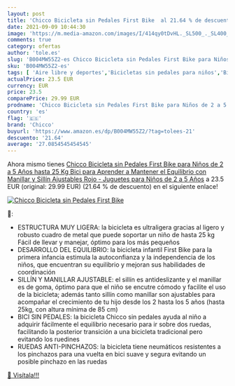 ```yaml
---
layout: post
title: 'Chicco Bicicleta sin Pedales First Bike  al 21.64 % de descuento'
date: 2021-09-09 10:44:30
image: 'https://m.media-amazon.com/images/I/414qy0tDvHL._SL500_._SL400_.jpg'
comments: true
category: ofertas
author: 'tole.es'
slug: 'B004MW55Z2-es Chicco Bicicleta sin Pedales First Bike para Niños de 2 a...'
sku: 'B004MW55Z2-es'
tags: [ 'Aire libre y deportes','Bicicletas sin pedales para niños','Bicicletas, triciclos y correpasillos','Juguetes','Juguetes y juegos','bicicleta','chicco', ]
actualPrice: 23.5 EUR
currency: EUR
price: 23.5
comparePrice: 29.99 EUR
prodname: 'Chicco Bicicleta sin Pedales First Bike para Niños de 2 a 5 Años hasta 25 Kg  Bici para Aprender a Mantener el Equilibrio con Manillar y Sillín Ajustables  Rojo - Juguetes para Niños de 2 a 5 Años'
country: 'es'
flag: '🇪🇸'
brand: 'Chicco'
buyurl: 'https://www.amazon.es/dp/B004MW55Z2/?tag=tolees-21'
descuento: '21.64'
average: '27.0854545454545'
---
```


Ahora mismo tienes [Chicco Bicicleta sin Pedales First Bike para Niños de 2 a 5 Años hasta 25 Kg  Bici para Aprender a Mantener el Equilibrio con Manillar y Sillín Ajustables  Rojo - Juguetes para Niños de 2 a 5 Años](https://www.amazon.es/dp/B004MW55Z2/?tag=tolees-21) a 23.5 EUR (original: 29.99 EUR) (21.64 %  de descuento) en el siguiente enlace!

[![Chicco Bicicleta sin Pedales First Bike ](https://m.media-amazon.com/images/I/414qy0tDvHL._SL500_._SL400_.jpg)](https://www.amazon.es/dp/B004MW55Z2/?tag=tolees-21)

🔎:

- ESTRUCTURA MUY LIGERA: la bicicleta es ultraligera gracias al ligero y robusto cuadro de metal que puede soportar un niño de hasta 25 kg Fácil de llevar y manejar, óptimo para los más pequeños
- DESARROLLO DEL EQUILIBRIO: la bicicleta infantil First Bike para la primera infancia estimula la autoconfianza y la independencia de los niños, que encuentran su equilibrio y mejoran sus habilidades de coordinación
- SILLÍN Y MANILLAR AJUSTABLE: el sillín es antideslizante y el manillar es de goma, óptimo para que el niño se encutre cómodo y facilite el uso de la bicicleta; además tanto sillín como manillar son ajustables para acompañar el crecimiento de tu hijo desde los 2 hasta los 5 años (hasta 25kg, con altura mínima de 85 cm)
- BICI SIN PEDALES: la bicicleta Chicco sin pedales ayuda al niño a adquirir fácilmente el equilibrio necesario para ir sobre dos ruedas, facilitando la posterior transición a una bicicleta tradicional pero evitando los ruedines
- RUEDAS ANTI-PINCHAZOS: la bicicleta tiene neumáticos resistentes a los pinchazos para una vuelta en bici suave y segura evitando un posible pinchazo en las ruedas

[🛒 Visítala!!!](https://www.amazon.es/dp/B004MW55Z2/?tag=tolees-21)
